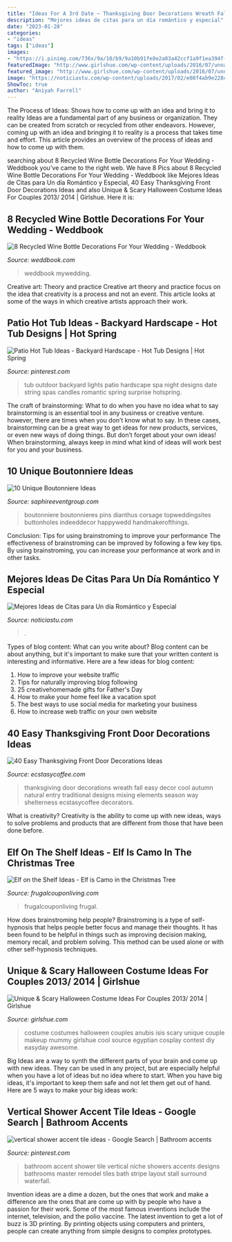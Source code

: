 ```yaml
---
title: "Ideas For A 3rd Date ~ Thanksgiving Door Decorations Wreath Fall Easy Decor Cool Autumn Natural Entry Traditional Designs Mixing Elements Season Way Shelterness Ecstasycoffee Decorators"
description: "Mejores ideas de citas para un día romántico y especial"
date: "2023-01-28"
categories:
- "ideas"
tags: ["ideas"]
images:
- "https://i.pinimg.com/736x/9a/10/b9/9a10b91fe8e2a03a42ccf1a9f1ea394f--hall-bathroom-bathroom-showers.jpg"
featuredImage: "http://www.girlshue.com/wp-content/uploads/2016/07/unnamed-file-2453.jpg"
featured_image: "http://www.girlshue.com/wp-content/uploads/2016/07/unnamed-file-2453.jpg"
image: "https://noticiastu.com/wp-content/uploads/2017/02/e08f4ab9e228c878ef3ca6ab7f99518e-768x1149.jpg"
ShowToc: true
author: "Aniyah Farrell"
---
```



The Process of Ideas: Shows how to come up with an idea and bring it to reality
Ideas are a fundamental part of any business or organization. They can be created from scratch or recycled from other endeavors. However, coming up with an idea and bringing it to reality is a process that takes time and effort. This article provides an overview of the process of ideas and how to come up with them.

	

		
searching about 8 Recycled Wine Bottle Decorations For Your Wedding - Weddbook you've came to the right web. We have 8 Pics about 8 Recycled Wine Bottle Decorations For Your Wedding - Weddbook like Mejores Ideas de Citas para Un día Romántico y Especial, 40 Easy Thanksgiving Front Door Decorations Ideas and also Unique &amp; Scary Halloween Costume Ideas For Couples 2013/ 2014 | Girlshue. Here it is:
		
    
## 8 Recycled Wine Bottle Decorations For Your Wedding - Weddbook

<img loading=lazy src="http://s3.weddbook.com/t1/2/1/5/2151829/8-recycled-wine-bottle-decorations-for-your-wedding.jpg" onerror="this.onerror=null;this.src='https://tse4.mm.bing.net/th?id=OIP.TTYlS1iJpU32QgsQkn9fNQHaJ3&amp;pid=15.1';" alt="8 Recycled Wine Bottle Decorations For Your Wedding - Weddbook">

_Source: weddbook.com_

>weddbook mywedding. 

	

Creative art: Theory and practice
Creative art theory and practice focus on the idea that creativity is a process and not an event. This article looks at some of the ways in which creative artists approach their work.

    
## Patio Hot Tub Ideas - Backyard Hardscape - Hot Tub Designs | Hot Spring

<img loading=lazy src="https://i.pinimg.com/736x/da/51/6c/da516cddfa253bad7ecd56d4f7ee56d5--outdoor-spa-string-of-lights.jpg" onerror="this.onerror=null;this.src='https://tse2.mm.bing.net/th?id=OIP.RQFkzDQbNCRyqdjEwMMo7gHaLR&amp;pid=15.1';" alt="Patio Hot Tub Ideas - Backyard Hardscape - Hot Tub Designs | Hot Spring">

_Source: pinterest.com_

>tub outdoor backyard lights patio hardscape spa night designs date string spas candles romantic spring surprise hotspring. 

	

The craft of brainstorming: What to do when you have no idea what to say
brainstorming is an essential tool in any business or creative venture. however, there are times when you don’t know what to say. In these cases, brainstorming can be a great way to get ideas for new products, services, or even new ways of doing things. But don’t forget about your own ideas! When brainstorming, always keep in mind what kind of ideas will work best for you and your business.

    
## 10 Unique Boutonniere Ideas

<img loading=lazy src="https://www.saphireeventgroup.com/wp-content/uploads/files/3514/5694/2696/unique_boutonniere_2.jpg" onerror="this.onerror=null;this.src='https://tse4.mm.bing.net/th?id=OIP.eG_JgGc5Wp7sh9P6XiKuPgAAAA&amp;pid=15.1';" alt="10 Unique Boutonniere Ideas">

_Source: saphireeventgroup.com_

>boutonniere boutonnieres pins dianthus corsage topweddingsites buttonholes indeeddecor happywedd handmakerofthings. 

	

Conclusion: Tips for using brainstroming to improve your performance
The effectiveness of brainstroming can be improved by following a few key tips. By using brainstroming, you can increase your performance at work and in other tasks.

    
## Mejores Ideas De Citas Para Un Día Romántico Y Especial

<img loading=lazy src="https://noticiastu.com/wp-content/uploads/2017/02/e08f4ab9e228c878ef3ca6ab7f99518e-768x1149.jpg" onerror="this.onerror=null;this.src='https://tse2.mm.bing.net/th?id=OIP.vPbM9LkHw_9nqQTC_pvQ9QHaLF&amp;pid=15.1';" alt="Mejores Ideas de Citas para Un día Romántico y Especial">

_Source: noticiastu.com_

>. 

	

Types of blog content: What can you write about?
Blog content can be about anything, but it's important to make sure that your written content is interesting and informative. Here are a few ideas for blog content:
1. How to improve your website traffic 
2. Tips for naturally improving blog following 
3. 25 creativehomemade gifts for Father's Day 
4. How to make your home feel like a vacation spot 
5. The best ways to use social media for marketing your business 
6. How to increase web traffic on your own website 

    
## 40 Easy Thanksgiving Front Door Decorations Ideas

<img loading=lazy src="https://i0.wp.com/www.ecstasycoffee.com/wp-content/uploads/2016/10/Thanksgiving-Front-Door-Decorations-Ideas-3.jpg" onerror="this.onerror=null;this.src='https://tse3.mm.bing.net/th?id=OIP.cDUlo7ADIpu0MG1sqyITawHaLJ&amp;pid=15.1';" alt="40 Easy Thanksgiving Front Door Decorations Ideas">

_Source: ecstasycoffee.com_

>thanksgiving door decorations wreath fall easy decor cool autumn natural entry traditional designs mixing elements season way shelterness ecstasycoffee decorators. 

	

What is creativity?
Creativity is the ability to come up with new ideas, ways to solve problems and products that are different from those that have been done before.

    
## Elf On The Shelf Ideas - Elf Is Camo In The Christmas Tree

<img loading=lazy src="https://www.frugalcouponliving.com/wp-content/uploads/2014/11/Elf-on-the-shelf-ideas-camo-frugal-coupon-living.jpg" onerror="this.onerror=null;this.src='https://tse2.mm.bing.net/th?id=OIP.7r37pjWjbchiaOhq1IXnjgHaLH&amp;pid=15.1';" alt="Elf on the Shelf Ideas - Elf is Camo in the Christmas Tree">

_Source: frugalcouponliving.com_

>frugalcouponliving frugal. 

	

How does brainstroming help people?
Brainstroming is a type of self-hypnosis that helps people better focus and manage their thoughts. It has been found to be helpful in things such as improving decision making, memory recall, and problem solving. This method can be used alone or with other self-hypnosis techniques.

    
## Unique &amp; Scary Halloween Costume Ideas For Couples 2013/ 2014 | Girlshue

<img loading=lazy src="http://www.girlshue.com/wp-content/uploads/2016/07/unnamed-file-2453.jpg" onerror="this.onerror=null;this.src='https://tse2.mm.bing.net/th?id=OIP.KECqiU10vnKM3jbK6leNnAAAAA&amp;pid=15.1';" alt="Unique &amp; Scary Halloween Costume Ideas For Couples 2013/ 2014 | Girlshue">

_Source: girlshue.com_

>costume costumes halloween couples anubis isis scary unique couple makeup mummy girlshue cool source egyptian cosplay contest diy easyday awesome. 

	

Big Ideas are a way to synth the different parts of your brain and come up with new ideas. They can be used in any project, but are especially helpful when you have a lot of ideas but no idea where to start. When you have big ideas, it's important to keep them safe and not let them get out of hand. Here are 5 ways to make your big ideas work: 

    
## Vertical Shower Accent Tile Ideas - Google Search | Bathroom Accents

<img loading=lazy src="https://i.pinimg.com/736x/9a/10/b9/9a10b91fe8e2a03a42ccf1a9f1ea394f--hall-bathroom-bathroom-showers.jpg" onerror="this.onerror=null;this.src='https://tse3.mm.bing.net/th?id=OIP.nBS-ga4cQHsIK1YggiBlMwHaLH&amp;pid=15.1';" alt="vertical shower accent tile ideas - Google Search | Bathroom accents">

_Source: pinterest.com_

>bathroom accent shower tile vertical niche showers accents designs bathrooms master remodel tiles bath stripe layout stall surround waterfall. 

	

Invention ideas are a dime a dozen, but the ones that work and make a difference are the ones that are come up with by people who have a passion for their work. Some of the most famous inventions include the internet, television, and the polio vaccine. The latest invention to get a lot of buzz is 3D printing. By printing objects using computers and printers, people can create anything from simple designs to complex prototypes.

